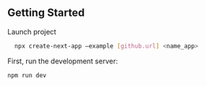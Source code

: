 ## Getting Started

Launch project

```bash
  npx create-next-app —example [github.url] <name_app>
```

First, run the development server:

```bash
npm run dev
```
